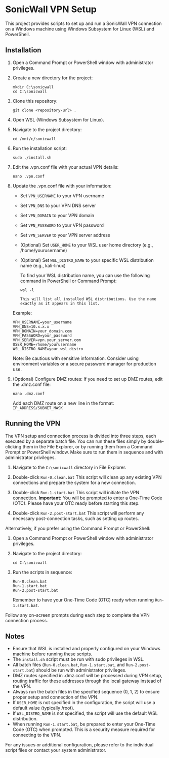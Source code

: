 # SonicWall VPN Setup

This project provides scripts to set up and run a SonicWall VPN connection on a Windows machine using Windows Subsystem for Linux (WSL) and PowerShell.

## Installation

1. Open a Command Prompt or PowerShell window with administrator privileges.

2. Create a new directory for the project:
   ```
   mkdir C:\sonicwall
   cd C:\sonicwall
   ```

3. Clone this repository:
   ```
   git clone <repository-url> .
   ```

4. Open WSL (Windows Subsystem for Linux).

5. Navigate to the project directory:
   ```
   cd /mnt/c/sonicwall
   ```

6. Run the installation script:
   ```
   sudo ./install.sh
   ```

7. Edit the .vpn.conf file with your actual VPN details:
   ```
   nano .vpn.conf
   ```

8. Update the .vpn.conf file with your information:
   - Set `VPN_USERNAME` to your VPN username
   - Set `VPN_DNS` to your VPN DNS server
   - Set `VPN_DOMAIN` to your VPN domain
   - Set `VPN_PASSWORD` to your VPN password
   - Set `VPN_SERVER` to your VPN server address
   - (Optional) Set `USER_HOME` to your WSL user home directory (e.g., /home/yourusername)
   - (Optional) Set `WSL_DISTRO_NAME` to your specific WSL distribution name (e.g., kali-linux)

      To find your WSL distribution name, you can use the following command in PowerShell or Command Prompt:
   
         wsl -l
   
      `This will list all installed WSL distributions. Use the name exactly as it appears in this list.`

   Example:
   ```
   VPN_USERNAME=your_username
   VPN_DNS=10.x.x.x
   VPN_DOMAIN=your_domain.com
   VPN_PASSWORD=your_password
   VPN_SERVER=vpn.your_server.com
   USER_HOME=/home/yourusername
   WSL_DISTRO_NAME=your_wsl_distro
   ```

   Note: Be cautious with sensitive information. Consider using environment variables or a secure password manager for production use.

9. (Optional) Configure DMZ routes:
   If you need to set up DMZ routes, edit the .dmz.conf file:
   ```
   nano .dmz.conf
   ```
   Add each DMZ route on a new line in the format: `IP_ADDRESS/SUBNET_MASK`

## Running the VPN

The VPN setup and connection process is divided into three steps, each executed by a separate batch file. You can run these files simply by double-clicking them in the File Explorer, or by running them from a Command Prompt or PowerShell window. Make sure to run them in sequence and with administrator privileges.

1. Navigate to the `C:\sonicwall` directory in File Explorer.

2. Double-click `Run-0.clean.bat`
   This script will clean up any existing VPN connections and prepare the system for a new connection.

3. Double-click `Run-1.start.bat`
   This script will initiate the VPN connection. 
   **Important:** You will be prompted to enter a One-Time Code (OTC). Please have your OTC ready before starting this step.

4. Double-click `Run-2.post-start.bat`
   This script will perform any necessary post-connection tasks, such as setting up routes.

Alternatively, if you prefer using the Command Prompt or PowerShell:

1. Open a Command Prompt or PowerShell window with administrator privileges.

2. Navigate to the project directory:
   ```
   cd C:\sonicwall
   ```

3. Run the scripts in sequence:
   ```
   Run-0.clean.bat
   Run-1.start.bat
   Run-2.post-start.bat
   ```

   Remember to have your One-Time Code (OTC) ready when running `Run-1.start.bat`.

Follow any on-screen prompts during each step to complete the VPN connection process.

## Notes

- Ensure that WSL is installed and properly configured on your Windows machine before running these scripts.
- The `install.sh` script must be run with sudo privileges in WSL.
- All batch files (`Run-0.clean.bat`, `Run-1.start.bat`, and `Run-2.post-start.bat`) should be run with administrator privileges.
- DMZ routes specified in .dmz.conf will be processed during VPN setup, routing traffic for these addresses through the local gateway instead of the VPN.
- Always run the batch files in the specified sequence (0, 1, 2) to ensure proper setup and connection of the VPN.
- If `USER_HOME` is not specified in the configuration, the script will use a default value (typically /root).
- If `WSL_DISTRO_NAME` is not specified, the script will use the default WSL distribution.
- When running `Run-1.start.bat`, be prepared to enter your One-Time Code (OTC) when prompted. This is a security measure required for connecting to the VPN.

For any issues or additional configuration, please refer to the individual script files or contact your system administrator.